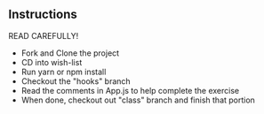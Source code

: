 ## Instructions

READ CAREFULLY!

- Fork and Clone the project
- CD into wish-list
- Run yarn or npm install
- Checkout the "hooks" branch
- Read the comments in App.js to help complete the exercise
- When done, checkout out "class" branch and finish that portion
